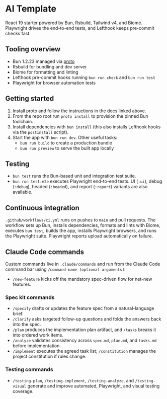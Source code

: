 # AI Template

React 19 starter powered by Bun, Rsbuild, Tailwind v4, and Biome. Playwright drives the end-to-end tests, and Lefthook keeps pre-commit checks fast.

## Tooling overview
- Bun 1.2.23 managed via [proto](https://moonrepo.dev/docs/proto/install)
- Rsbuild for bundling and dev server
- Biome for formatting and linting
- Lefthook pre-commit hooks running `bun run check` and `bun run test`
- Playwright for browser automation tests

## Getting started
1. Install proto and follow the instructions in the docs linked above.
2. From the repo root run `proto install` to provision the pinned Bun toolchain.
3. Install dependencies with `bun install` (this also installs Lefthook hooks via the `postinstall` script).
4. Start the app with `bun run dev`. Other useful tasks:
   - `bun run build` to create a production bundle
   - `bun run preview` to serve the built app locally

## Testing
- `bun test` runs the Bun-based unit and integration test suite.
- `bun run test:e2e` executes Playwright end-to-end tests. UI (`:ui`), debug (`:debug`), headed (`:headed`), and report (`:report`) variants are also available.

## Continuous integration
`.github/workflows/ci.yml` runs on pushes to `main` and pull requests. The workflow sets up Bun, installs dependencies, formats and lints with Biome, executes `bun test`, builds the app, installs Playwright browsers, and runs the Playwright suite. Playwright reports upload automatically on failure.

## Claude Code commands
Custom commands live in `.claude/commands` and run from the Claude Code command bar using `/command-name [optional arguments]`.
- `/new-feature` kicks off the mandatory spec-driven flow for net-new features.

### Spec kit commands
- `/specify` drafts or updates the feature spec from a natural-language brief.
- `/clarify` asks targeted follow-up questions and folds the answers back into the spec.
- `/plan` produces the implementation plan artifact, and `/tasks` breaks it into ordered work items.
- `/analyze` validates consistency across `spec.md`, `plan.md`, and `tasks.md` before implementation.
- `/implement` executes the agreed task list; `/constitution` manages the project constitution if rules change.

### Testing commands
- `/testing-plan`, `/testing-implement`, `/testing-analyze`, and `/testing-visual` generate and improve automated, Playwright, and visual testing coverage.
